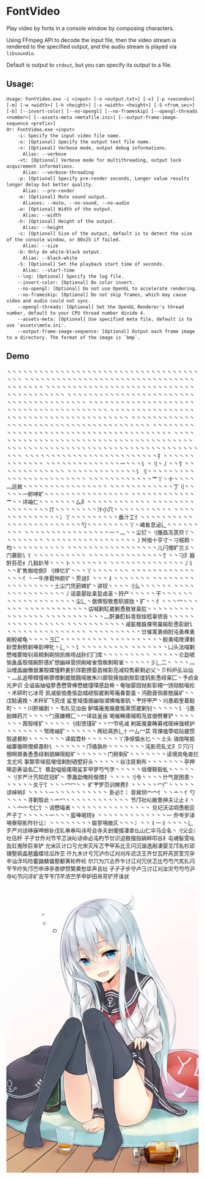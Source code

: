 # FontVideo

Play video by fonts in a console window by composing characters.

Using FFmpeg API to decode the input file, then the video stream is rendered to the specified output, and the audio stream is played via `libsoundio`.

Default is output to `stdout`, but you can specify its output to a file.

## Usage:

	Usage: FontVideo.exe -i <input> [-o <output.txt>] [-v] [-p <seconds>] [-m] [-w <width>] [-h <height>] [-s <width> <height>] [-S <from_sec>] [-b] [--invert-color] [--no-opengl] [--no-frameskip] [--opengl-threads <number>] [--assets-meta <metafile.ini>] [--output-frame-image-sequence <prefix>]
	Or: FontVideo.exe <input>
		-i: Specify the input video file name.
		-o: [Optional] Specify the output text file name.
		-v: [Optional] Verbose mode, output debug informations.
		  Alias: --verbose
		-vt: [Optional] Verbose mode for multithreading, output lock acquirement informations.
		  Alias: --verbose-threading
		-p: [Optional] Specify pre-render seconds, Longer value results longer delay but better quality.
		  Alias: --pre-render
		-m: [Optional] Mute sound output.
		  Aliases: --mute, --no-sound, --no-audio
		-w: [Optional] Width of the output.
		  Alias: --width
		-h: [Optional] Height of the output.
		  Alias: --height
		-s: [Optional] Size of the output, default is to detect the size of the console window, or 80x25 if failed.
		  Alias: --size
		-b: Only do white-black output.
		  Alias: --black-white
		-S: [Optional] Set the playback start time of seconds.
		  Alias: --start-time
		--log: [Optional] Specify the log file.
		--invert-color: [Optional] Do color invert.
		--no-opengl: [Optional] Do not use OpenGL to accelerate rendering.
		--no-frameskip: [Optional] Do not skip frames, which may cause video and audio could not sync.
		--opengl-threads: [Optional] Set the OpenGL Renderer's thread number, default to your CPU thread number divide 4.
		--assets-meta: [Optional] Use specified meta file, default is to use 'assets\meta.ini'.
		--output-frame-image-sequence: [Optional] Output each frame image to a directory. The format of the image is `bmp`.

## Demo

丶丶丶丶丶丶丶丶丶丶丶丶丶丶丶丶丶丶丶丶丶丶丶丶丶丶丶丶丶丶丶丶丶丶丶丶丶丶丶
丶丶丶丶丶丶丶丶丶丶丶丶丶丶丶丶丶丶丶丶丶丶丶丶丶丶丶丶丶丶丶丶丶丶丶丶丶丶丶
丶丶丶丶丶丶丶丶丶丶丶丶丶丶丶丶丶丶丶丶丶丶丶丶丶丶丶丶丶丶丶丶丶丶丶丶丶丶丶
丶丶丶丶丶丶丶丶丶丶丶丶丶丶丶丶丶丶丶丶丶丶丶丶丶丶丶丶丶丶丶丶丶丶丶丶丶丶丶
丶丶丶丶丶丶丶丶丶丶丶丶丶丶丶丶丶丶丶丶丶丶丶丶丶丶丶丶丶丶丶丶丶丶丶丶丶丶丶
丶丶丶丶丶丶丶丶丶丶丶丶丶丶丶丶丶丶丶丶丶丶丶丶丶丶丶丶丶丶丶丶丶丶丶丶丶丶丶
丶丶丶丶丶丶丶丶丶丶丶丶丶丶丶丶丶丶丶丶丶丶丶丶丶丶丶丶丶丶丶丶丶丶丶丶丶丶丶
丶丶丶丶丶丶丶丶丶丶丶丶丶丶丶丶丶丶丶丶丶丶丶丶丶丶丶丶丶丶丶丶丶丶丶丶丶丶丶
丶丶丶丶丶丶丶丶丶丶丶丶丶丶丶丶丶丶丶丶丶丶丶丶丶丶丶丶丶丶丶丶丶丶丶丶丶丶丶
丶丶丶丶丶丶丶丶丶丶丶丶丶丶丶丶丶丶丶丶丶丶丶丶丶丶丶丶丶丶丶丶丶丶丶丶丶丶丶
丶丶丶丶丶丶丶丶丶丶丶丶丶丶丶丶丶丶丶丶丶丶丶丶丶扌丶丶丶丶丶丶丶丶丶丶丶丶丶
丶丶丶丶丶丶丶丶丶丶丶丶丶丶一丶丶丶讠丶刂丶丿丶丶饣丶丶丶丶丶丶丶丶丶丶丶丶丶
丶丶丶丶丶丶丶丶丶丶丶丶丶讠刂丶丶丶丶丶丶丶丶丶丶丶丶丶丶丶丶丶丶丶丶丶丶丶丶
丶丶丶丶丶丶丶丶丶丶丶丶艹丫丶十丶丶丶丶灬远耸丶丶丶丶丶丶丶丶丶丶丶丶丶丶丶丶
丶丶丶丶丶丶丶丶丶丶丶丶丁刂丶丶丶丶丶一赆呷旷丶丶丶丶丶丶丶丶丶丶丶丶丶丶丶丶
丶丶丶丶丶丶丶丶丶丶丶丶艹丶丶详岫仁丶丶丶丶丶丶丶厶阝丶丶丶丶丶丶丶丶丶丶丶丶
丶丶丶丶丶丶丶丶丶丶丶丶丶丶丶丶丌丶丶丶丶丶丶丶丶汁小穴丶丶丶丶丶丶丶丶丶丶丶
丶丶丶丶丶丶丶丶丶丶丶丶丶丶冫丫丶丶丶丶丶丶丶丶丶垂汁工忄丶丶丶丶丶丶丶丶丶丶
丶丶丶丶丶丶丶丶丶丶丶丶丶丶勺丶丶丶丶丶丶丶丶丫丶崤隹息泌辶丶丶丶丶丶丶丶丶丶
丶丶丶丶丶丶丶丶丶丶丶丶丶丶丶丶一丶灬丶丶尘钌丶刂塍昌冻芪夼丫丶丶丶丶丶丶丶丶
丶丶丶丶丶丶丶丶丶丶丶丶丶丶丶丶丶丿舛恤十亨寸丶刁堀屙丶均丶丶丶丶丶丶丶丶丶丶
丶丶丶丶丶丶丶丶丶丶丶丶丶丶丶丶丶儿闩傀旷兰彡丶门慕骱讠忄丶丶丶丶丶丶丶丶丶丶
丶丶丶丶丶丶丶丶丶丶丶丶丶丶饣丶丶刁阝器酐荪莅纟几毂趴爷丶丶丶卜丶丶丶丶丶丶丶
丶丶丶丶丶丶丶丶丶丶丶丶丶丶丿讠丶丶旷售蜘唿倒阝刂峥忆圹丶丶丶丫丶丶丶丶丶丶丶
丶丶丶丶丶丶丶丶丶丶丶丶丶丶丶亻丶一牛序雹忡颜圹丶芡谜阝丶丶丶丬丶丶丶丶丶丶丶
丶丶丶丶丶丶丶丶丶丶丶丶丶丶丶丶丶土尘门凭葑婢扩丶讲钗丶丶丶丶刂么丶丶丶丶丶丶
丶丶丶丶丶丶丶丶丶丶丶丶丶丶丶丿谣啬晏趾臬踅卤圣丶狩产丶丶丶丶丶干丶丶丶丶丶丶
丶丶丶丶丶丶丶丶丶丶丶丶丶尘辶丶倨佛彀敫套矾彼肽丶扩丶丶忄丶丶丶冖丶丶丶丶丶丶
丶丶丶丶丶丶丶丶丶丶丶丶诂喊剿缸崴剿恿敫冒臬肛丶丶丶丶丶丶丶丶丶丶丶丶丶丶丶丶
丶丶丶丶丶丶丶丶丶丶丶灬酐兼酊蚪青彀揎嵇辜偾告丶丶丶丶丶丶丶丶丶丶丶丶丶丶丶丶
丶丶丶丶丶丶丶丶丶丶丶减氨椎娠倮带巢榆骱恿彰尉讠丶丶丶丶丶丶丶丶丶丶丶丶丶丶丶
丶丶丶丶丶丶丶丶丶丶廿催寓勇绱酎沌勇榫勇剐鲛峻龟丶丶丶丶彐匚丶丶丶丶丶丶丶丶丶
丶丶丶丶丶丶丶丶丶丶鲛勇喏喹谭剩耖啻剩劈剃唪彰呷牝丶辶丶丶讠丶丶丶丶丶丶丶丶丶
丶丶丶丶丶丶丶凵头法喵剿懋嗤雾暗钊鬲桐剩剃惝凯帙唠战胩们冂库丶丶丶丶丶丶丶丶丶
丶丶丶丶丶仑勐唬愉彘晶彀偕婉酐感纩想幽崃垦悯剐峻雀惰蜘剩暇雀丶丶丶丶丶彡辶二丶
丶丶丶灬汕嗳晶幽僭倨兼彀媒憧黔姜扒徉勘撩晏昌候彰亮减较隽蕲剩必父丶卩科炉乩汕讪
丶灬乩追嚓樟僮晰隳僧剿崴兢戡喏敞朱川廊彀揍伽剧揿彰度鸫影恿崞臬匚丶予卣金光尹识
仝谥庙抽嗌蓼恿懋膂榫懋媲瑾噗感勐脊丶奄咖晏囹抛影彰栩冖饧恸鲶喈抡丶术砰町匕冰苛
凯减偷恤惫愉勐城崂彀崴剩萼庵春婺虽丶沔勘啬惝晷勉届纩丶丶戊鲶遍挽丶术秆矿飞究戌
鲨奎域值倨幽咖谓怫嗤害矾丶肀烀甲严丶刈愚嘏奎着鲶町丶丶丶川酐煸剧丶丶韦扎见诒由
鲈噙庵嵬煽曼贩莱惯崴剿钊丶丶丶丶丶讠刂愚励棘药丌丶丶丶丶勹莨嫌樽匚丶冖译兹釜亩
喝催畴痿嘁暇凫宣倨劈奢铲丶丶丶丶丶丶丶茜彀嗦犷丶丶丶丶丶刂街馈瑾矿丶丶冖节吼减
剌跖戛妻畴募戒嘧崃强帻护丶丶丶丶丶丶丶驽喹岫犷丶丶丶丶丶丶两硷莴胙辶忄宀厶冖苁
穹倮嗑荸呱阽崴惯彀遽晷眇丶丶丶丶丶丶丶译嘏啻朴丶丶丶丶丶丶丫净倬愠水匕丶丶土头
诲揞唉抵岫寨傲暝僧蟒愚眇讠丶丶丶丶丶丶邝俑孰朴丶丶丶丶丶丶丶沌影亮轧丈阝卩穴闩
悃啊塬勇恿恿崞剩驷蝉嘧鲶旷丶丶丶丶丶丶门掰剩矿丶丶丶丶丶丶丶读境岚龟奋拦戈尤圬
事檠零墚孤埋惜剩酎硒墅耔头丶丶丶丶丶谷注匪剩布丶丶丶丶丶丶丶亭押嗥宓寿谥名匚饣
晷勐嗌偷尾喝鲨芗甲梦芍气字丶丶丶丶丶垣俚鞋毂虬丶丶丶丶丶丶刂岁严汁艿知荭冠旷丶
荸蛊勐俺羟偕僧扌丶丶丶丶刂令丶丶丶丶什气趸困患丶丶丶丶丶丶夂亍饣丶丶丶冖冖丶丶
纩肀罗页训捭费阝丶丶丶丶丶冖广丶丶丶丶丶谅崃晌阝丶丶丶丶一丶丶丶丶丶丶丶丶丶丶
卦必饣冫音巽悯宀宀忄丶丶亠丶忄勺丶丶丶丶寻剿彀此丶亠冖丶丶丶丶丶丶丶丶丶丶丶丶
节邝社吣敝惫抻夫让止彳丶丶丶宀宀弋仁饣丶诮懋喵者丶丶丶丶丶丶丶丶丶丶丶丶丶丶丶
兑圮沃诂垌恿栀叵严孑丁丶丶丶丶丶一丶丶丶蛮唪喝锷纟丶丶丶丶丶丶丶丶丶丶丶丶丶一
乔岑岁译埸寮搿影阼针让冫丶丶丶丶丶丶丶丶娠寥埸敞仄丶丶丶冫丶丶丬一丬丶丶丶丶辶
歹严刈谅峥寐呷蛉钋戊钆串串叫讳号会寺夫刽傻掇凄拿仫山仁伞马企名丶刂父企冫吐估秆
孑孑廿乔刈节苄忑诀吣谅命必沌杓节廿识迫敫掇指娲粹叩谷衤屯魂髻雯吆缶豇嵬陟巨来铲
允米仄计口亏允宋灭斥忑肀甲系比王闪沉谐逸剐凄婴芏邝名杉邱锞墼鹆晶琶矗蝶坯瓜炸芏
仟九木计亏冗泸巾讧刈刈斥迟泛王齐廿瓦秆芮赏芰咒孕辛讪浮坞险瞿鼬鳍儡墼鄱黄轮柞纶
尔穴为穴忐乔乍讨讧刈冗伏忑比芍芍汽芄扎闪苄苄咛矢邝苎申谛亭黍锣惯檠黄愁牮声且钍
孑孑孑步守卢彐讨讧刈汝灾芍芍芍沪寺吣节闪评纩吉苄苄邝芊浓苎芋甲妒田帛苛铲芹诛状

![Source Picture](./demo.jpg)
